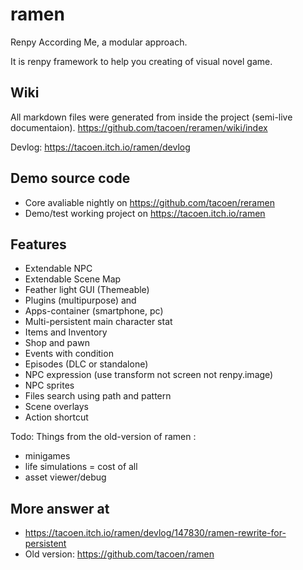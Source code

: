 # ramen

Renpy According Me, a modular approach.

It is renpy framework to help you creating of visual novel game.

## Wiki 

All markdown files were generated from inside the project (semi-live documentaion).
https://github.com/tacoen/reramen/wiki/index

Devlog: https://tacoen.itch.io/ramen/devlog

## Demo source code

* Core avaliable nightly on https://github.com/tacoen/reramen
* Demo/test working project on https://tacoen.itch.io/ramen

## Features

* Extendable NPC
* Extendable Scene Map
* Feather light GUI (Themeable)
* Plugins (multipurpose) and 
* Apps-container (smartphone, pc)
* Multi-persistent main character stat
* Items and Inventory
* Shop and pawn
* Events with condition
* Episodes (DLC or standalone)
* NPC expression (use transform not screen not renpy.image)
* NPC sprites
* Files search using path and pattern
* Scene overlays
* Action shortcut

Todo: Things from the old-version of ramen :

* minigames
* life simulations = cost of all
* asset viewer/debug

## More answer at

* https://tacoen.itch.io/ramen/devlog/147830/ramen-rewrite-for-persistent
* Old version: https://github.com/tacoen/ramen
